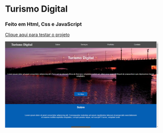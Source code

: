 # Turismo Digital
### Feito em Html, Css e JavaScript
<a href="https://vinicius-rodriguess.github.io/Turismo-Digital/">Clique aqui para testar o projeto</a>
<p></p>
<img src="./img/turismo.png"/>
